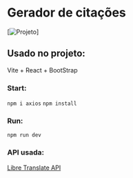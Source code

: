 # Gerador de citações
[![Projeto][project-screenshot]]

## Usado no projeto:
Vite + React + BootStrap

### Start:
`npm i axios`
`npm install`
### Run:
`npm run dev`
### API usada:
[Libre Translate API](https://pt.libretranslate.com/)


[project-screenshot]: public/project-screenshot.webp